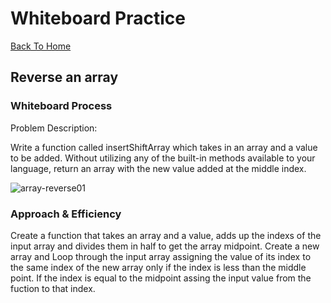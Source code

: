 # Whiteboard Practice

[Back To Home](../../../../../../README.md)

## Reverse an array

### Whiteboard Process
Problem Description:

Write a function called insertShiftArray which takes in an array and a value to be added. Without utilizing any of the built-in methods available to your language, return an array with the new value added at the middle index.

![array-reverse01](/array-insert-shift.png)

### Approach & Efficiency

Create a function that takes an array and a value, adds up the indexs of the input array and divides them in half to get the array midpoint.  Create a new array and Loop through the input array assigning the value of its index to the same index of the new array only if the index is less than the middle point. If the index is equal to the midpoint assing the input value from the fuction to that index.
